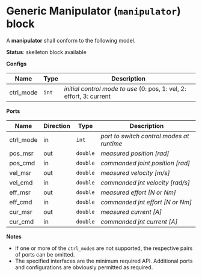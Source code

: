# Generic Manipulator (`manipulator`) block

A **manipulator** shall conform to the following model.

**Status**: skelleton block available

**Configs**

| Name      | Type  | Description                                                          |
|-----------|-------|----------------------------------------------------------------------|
| ctrl_mode | `int` | *initial control mode to use* (0: pos, 1: vel, 2: effort, 3: current |

**Ports**

| Name      | Direction | Type     | Description                               |
|-----------|-----------|----------|-------------------------------------------|
| ctrl_mode | in        | `int`    | *port to switch control modes at runtime* |
| pos_msr   | out       | `double` | *measured position [rad]*                 |
| pos_cmd   | in        | `double` | *commanded joint position [rad]*          |
| vel_msr   | out       | `double` | *measured velocity [m/s]*                 |
| vel_cmd   | in        | `double` | *commanded jnt velocity [rad/s]*          |
| eff_msr   | out       | `double` | *measured effort [N or Nm]*               |
| eff_cmd   | in        | `double` | *commanded jnt effort [N or Nm]*          |
| cur_msr   | out       | `double` | *measured current [A]*                    |
| cur_cmd   | in        | `double` | *commanded jnt current [A]*               |


**Notes** 

- If one or more of the `ctrl_mode`s are not supported, the respective
  pairs of ports can be omitted.
- The specified interfaces are the minimum required API. Additional
  ports and configurations are obviously permitted as required.
